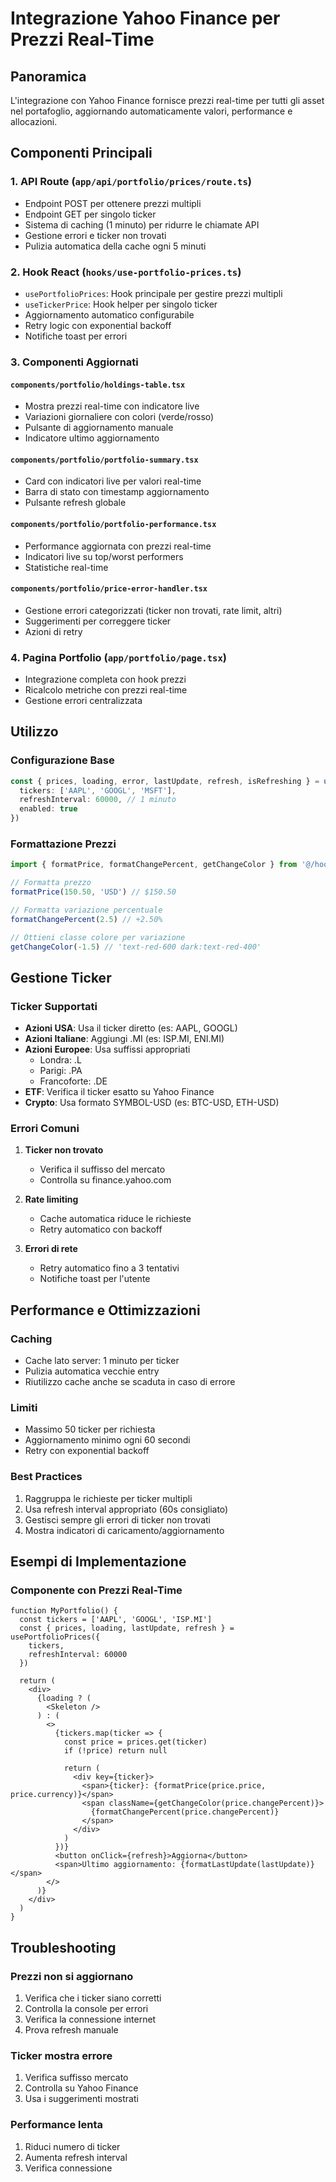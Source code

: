 # Integrazione Yahoo Finance per Prezzi Real-Time

## Panoramica

L'integrazione con Yahoo Finance fornisce prezzi real-time per tutti gli asset nel portafoglio, aggiornando automaticamente valori, performance e allocazioni.

## Componenti Principali

### 1. API Route (`app/api/portfolio/prices/route.ts`)
- Endpoint POST per ottenere prezzi multipli
- Endpoint GET per singolo ticker
- Sistema di caching (1 minuto) per ridurre le chiamate API
- Gestione errori e ticker non trovati
- Pulizia automatica della cache ogni 5 minuti

### 2. Hook React (`hooks/use-portfolio-prices.ts`)
- `usePortfolioPrices`: Hook principale per gestire prezzi multipli
- `useTickerPrice`: Hook helper per singolo ticker
- Aggiornamento automatico configurabile
- Retry logic con exponential backoff
- Notifiche toast per errori

### 3. Componenti Aggiornati

#### `components/portfolio/holdings-table.tsx`
- Mostra prezzi real-time con indicatore live
- Variazioni giornaliere con colori (verde/rosso)
- Pulsante di aggiornamento manuale
- Indicatore ultimo aggiornamento

#### `components/portfolio/portfolio-summary.tsx`
- Card con indicatori live per valori real-time
- Barra di stato con timestamp aggiornamento
- Pulsante refresh globale

#### `components/portfolio/portfolio-performance.tsx`
- Performance aggiornata con prezzi real-time
- Indicatori live su top/worst performers
- Statistiche real-time

#### `components/portfolio/price-error-handler.tsx`
- Gestione errori categorizzati (ticker non trovati, rate limit, altri)
- Suggerimenti per correggere ticker
- Azioni di retry

### 4. Pagina Portfolio (`app/portfolio/page.tsx`)
- Integrazione completa con hook prezzi
- Ricalcolo metriche con prezzi real-time
- Gestione errori centralizzata

## Utilizzo

### Configurazione Base
```typescript
const { prices, loading, error, lastUpdate, refresh, isRefreshing } = usePortfolioPrices({
  tickers: ['AAPL', 'GOOGL', 'MSFT'],
  refreshInterval: 60000, // 1 minuto
  enabled: true
})
```

### Formattazione Prezzi
```typescript
import { formatPrice, formatChangePercent, getChangeColor } from '@/hooks/use-portfolio-prices'

// Formatta prezzo
formatPrice(150.50, 'USD') // $150.50

// Formatta variazione percentuale
formatChangePercent(2.5) // +2.50%

// Ottieni classe colore per variazione
getChangeColor(-1.5) // 'text-red-600 dark:text-red-400'
```

## Gestione Ticker

### Ticker Supportati
- **Azioni USA**: Usa il ticker diretto (es: AAPL, GOOGL)
- **Azioni Italiane**: Aggiungi .MI (es: ISP.MI, ENI.MI)
- **Azioni Europee**: Usa suffissi appropriati
  - Londra: .L
  - Parigi: .PA
  - Francoforte: .DE
- **ETF**: Verifica il ticker esatto su Yahoo Finance
- **Crypto**: Usa formato SYMBOL-USD (es: BTC-USD, ETH-USD)

### Errori Comuni

1. **Ticker non trovato**
   - Verifica il suffisso del mercato
   - Controlla su finance.yahoo.com

2. **Rate limiting**
   - Cache automatica riduce le richieste
   - Retry automatico con backoff

3. **Errori di rete**
   - Retry automatico fino a 3 tentativi
   - Notifiche toast per l'utente

## Performance e Ottimizzazioni

### Caching
- Cache lato server: 1 minuto per ticker
- Pulizia automatica vecchie entry
- Riutilizzo cache anche se scaduta in caso di errore

### Limiti
- Massimo 50 ticker per richiesta
- Aggiornamento minimo ogni 60 secondi
- Retry con exponential backoff

### Best Practices
1. Raggruppa le richieste per ticker multipli
2. Usa refresh interval appropriato (60s consigliato)
3. Gestisci sempre gli errori di ticker non trovati
4. Mostra indicatori di caricamento/aggiornamento

## Esempi di Implementazione

### Componente con Prezzi Real-Time
```tsx
function MyPortfolio() {
  const tickers = ['AAPL', 'GOOGL', 'ISP.MI']
  const { prices, loading, lastUpdate, refresh } = usePortfolioPrices({
    tickers,
    refreshInterval: 60000
  })

  return (
    <div>
      {loading ? (
        <Skeleton />
      ) : (
        <>
          {tickers.map(ticker => {
            const price = prices.get(ticker)
            if (!price) return null
            
            return (
              <div key={ticker}>
                <span>{ticker}: {formatPrice(price.price, price.currency)}</span>
                <span className={getChangeColor(price.changePercent)}>
                  {formatChangePercent(price.changePercent)}
                </span>
              </div>
            )
          })}
          <button onClick={refresh}>Aggiorna</button>
          <span>Ultimo aggiornamento: {formatLastUpdate(lastUpdate)}</span>
        </>
      )}
    </div>
  )
}
```

## Troubleshooting

### Prezzi non si aggiornano
1. Verifica che i ticker siano corretti
2. Controlla la console per errori
3. Verifica la connessione internet
4. Prova refresh manuale

### Ticker mostra errore
1. Verifica suffisso mercato
2. Controlla su Yahoo Finance
3. Usa i suggerimenti mostrati

### Performance lenta
1. Riduci numero di ticker
2. Aumenta refresh interval
3. Verifica connessione